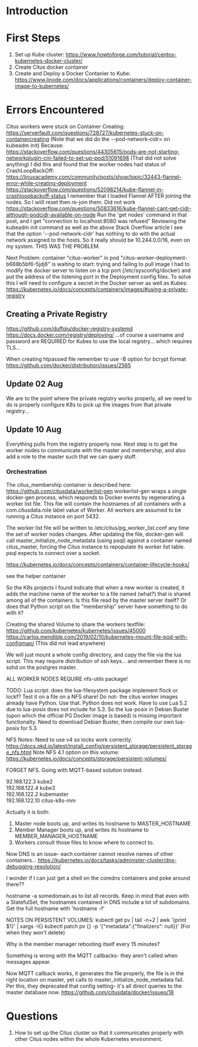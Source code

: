 
# Introduction #

# First Steps #

1. Set up Kube cluster:
   https://www.howtoforge.com/tutorial/centos-kubernetes-docker-cluster/
2. Create Citus docker container
2. Create and Deploy a Docker Contanier to Kube:
   https://www.linode.com/docs/applications/containers/deploy-container-image-to-kubernetes/

# Errors Encountered #

Citus workers were stuck on Container Creating:
  https://serverfault.com/questions/728727/kubernetes-stuck-on-containercreating
  (Note that we did do the --pod-network-cidr= on kubeadm init)
Because:
  https://stackoverflow.com/questions/44305615/pods-are-not-starting-networkplugin-cni-failed-to-set-up-pod/51091698
    (That did not solve anything)
  I did this and found that the worker nodes had status of CrashLoopBackOff:
    https://linuxacademy.com/community/posts/show/topic/32443-flannel-error-while-creating-deployment
  https://stackoverflow.com/questions/52098214/kube-flannel-in-crashloopbackoff-status
    I remember that I loaded Flannel AFTER joining the nodes.  So I wiill reset then re-join them.  Did not work
  https://stackoverflow.com/questions/50833616/kube-flannel-cant-get-cidr-although-podcidr-available-on-node
    Run the 'get nodes' command in that post, and I get "connection to localhost:8080 was refused"
  Reviewing the kubeadm init command as well as the above Stack Overflow article I see that the option
    '--pod-network-cidr' has nothing to do with the actual network assigned to the hosts.  So it
    really should be 10.244.0.0/16, even on my system.
    THIS WAS THE PROBLEM.

Next Problem:
container "citus-worker" in pod "citus-worker-deployment-b668b5bf6-5jdj6" is waiting to start: trying and failing to pull image
I had to modify the docker server to listen on a tcp port (/etc/sysconfig/docker) and put the address of the
listening port in the Deployment config files.  To solve this I will need to configure a secret in the Docker server
as well as Kubes:
https://kubernetes.io/docs/concepts/containers/images/#using-a-private-registry

## Creating a Private Registry ##

https://github.com/duffqiu/docker-registry-systemd
https://docs.docker.com/registry/deploying/
...of course a username and password are REQUIRED for Kubes to use the local registry... which requires TLS...

When creating htpasswd file remember to use -B option for bcrypt format
https://github.com/docker/distribution/issues/2565


## Update 02 Aug ##

We are to the point where the private registry works properly, all we need to do is properly configure K8s to pick up the images
from that private registry...

## Update 10 Aug ##

Everything pulls from the registry properly now.  Next step is to get the worker nodes to communicate with the master and membership,
and also add a role to the master such that we can query stuff.

### Orchestration ###

The citus_membership container is described here: https://github.com/citusdata/workerlist-gen
workerlist-gen wraps a single docker-gen process, which responds to Docker events by regenerating a worker list file. This file will contain the hostnames of all containers with a com.citusdata.role label value of Worker. All workers are assumed to be running a Citus instance on port 5432.

The worker list file will be written to /etc/citus/pg_worker_list.conf any time the set of worker nodes changes. After updating the file, docker-gen will call master_initialize_node_metadata (using psql) against a container named citus_master, forcing the Citus instance to repopulate its worker list table. psql expects to connect over a socket.

https://kubernetes.io/docs/concepts/containers/container-lifecycle-hooks/

see the helper container

So the K8s projects I found indicate that when a new worker is created, it adds the machine name of the worker to a file named (what?) that is shared among all of the containers.  Is this file read by the master server itself?  Or does that Python script on the "membership" server have something to do with it?

Creating the shared Volume to share the workers textfile:  https://github.com/kubernetes/kubernetes/issues/45000
https://carlos.mendible.com/2019/02/10/kubernetes-mount-file-pod-with-configmap/  (This did not lead anywhere)

We will just mount a whole config directory, and copy the file via the lua script.  This may require distribution of ssh keys... and remember there is no sshd on the postgres master.

ALL WORKER NODES REQUIRE nfs-utils package!

TODO: Lua script: does the lua-filesystem package implement flock or lockf?  Test it on a file on a NFS share!
Do not- the citus worker images already have Python.  Use that.
Python does not work.  Have to use Lua 5.2 due to lua-posix does not include for 5.3.
So the lua-posix in Debian Buster (upon which the official PG Docker image is based) is missing important functionalty.
Need to download Debian Buster, then compile our own lua-posix for 5.3.

NFS Notes: Need to use v4 so locks work correctly.
https://docs.okd.io/latest/install_config/persistent_storage/persistent_storage_nfs.html
Note NFS 4.1 option on this volume: https://kubernetes.io/docs/concepts/storage/persistent-volumes/

FORGET NFS.  Going with MQTT-based solution instead.

92.168.122.3   kube2                                                                                                                                                                                                               
192.168.122.4   kube3                                                                                                                                                                                                               
192.168.122.2   kubemaster                                                                                                                                                                                                          
192.168.122.10  citus-k8s-mm 

Actually it is both:
1. Master node boots up, and writes its hostname to MASTER_HOSTNAME
2. Member Manager boots up, and writes its hostname to MEMBER_MANAGER_HOSTNAME
3. Workers consult those files to know where to connect to.


Now DNS is an issue- each container cannot resolve names of other containers...
https://kubernetes.io/docs/tasks/administer-cluster/dns-debugging-resolution/

I wonder if I can just get a shell on the coredns containers and poke around there??

hostname -a somedomain.as to list all records.  Keep in mind that even with a StatefulSet, the hostnames contained
in DNS include a lot of subdomains.  Get the full hostname with 'hostname -f'

NOTES ON PERSISTENT VOLUMES:
kubectl get pv | tail -n+2 | awk '{print $1}' | xargs -I{} kubectl patch pv {} -p '{"metadata":{"finalizers": null}}'  (For when they won't delete)

Why is the member manager rebooting itself every 15 minutes?

Something is wrong with the MQTT callbacks- they aren't called when messages appear.

Now MQTT callback works, it generates the file properly, the file is in the right location on master, yet
calls to master_initialize_node_metadata fail.
Per this, they deprecated that config setting- it's all direct queries to the master database now.
https://github.com/citusdata/docker/issues/18

# Questions #

1. How to set up the Citus cluster so that it communicates properly with other Citus nodes within the whole
   Kubernetes environment.
